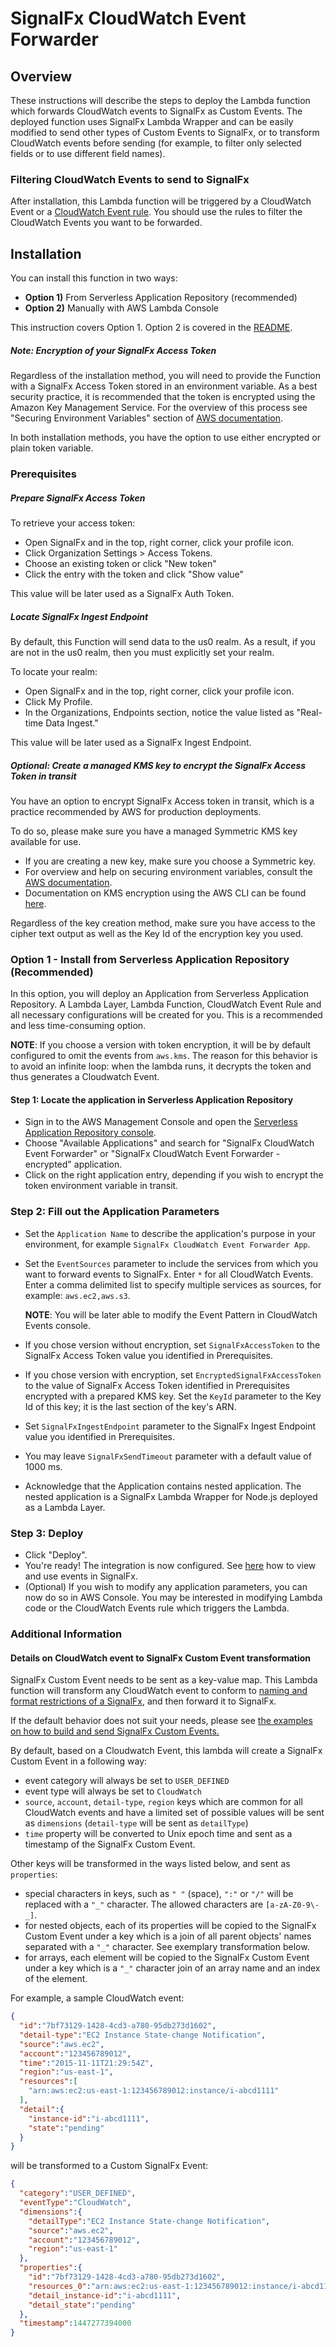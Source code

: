 # SignalFx CloudWatch Event Forwarder

## Overview
These instructions will describe the steps to deploy the Lambda function which forwards CloudWatch events to SignalFx as Custom Events.
The deployed function uses SignalFx Lambda Wrapper and can be easily modified to send other types of Custom Events to SignalFx, 
or to transform CloudWatch events before sending (for example, to filter only selected fields or to use different field names).

### Filtering CloudWatch Events to send to SignalFx
After installation, this Lambda function will be triggered by a CloudWatch Event or a [CloudWatch Event rule](https://docs.aws.amazon.com/AmazonCloudWatch/latest/events/Create-CloudWatch-Events-Rule.html).
You should use the rules to filter the CloudWatch Events you want to be forwarded.

## Installation
You can install this function in two ways:
* __Option 1)__ From Serverless Application Repository (recommended)
* __Option 2)__ Manually with AWS Lambda Console

This instruction covers Option 1.
Option 2 is covered in the [README](https://github.com/signalfx/cloudwatch-event-forwarder).

##### Note: Encryption of your SignalFx Access Token
Regardless of the installation method, you will need to provide the Function with a SignalFx Access Token stored in an environment variable.
As a best security practice, it is recommended that the token is encrypted using the Amazon Key Management Service. For the overview of this process see
"Securing Environment Variables" section of [AWS documentation](https://docs.aws.amazon.com/lambda/latest/dg/configuration-envvars.html).

In both installation methods, you have the option to use either encrypted or plain token variable.

### Prerequisites
##### Prepare SignalFx Access Token
To retrieve your access token:

* Open SignalFx and in the top, right corner, click your profile icon.
* Click Organization Settings > Access Tokens.
* Choose an existing token or click "New token"
* Click the entry with the token and click "Show value"

This value will be later used as a SignalFx Auth Token.

##### Locate SignalFx Ingest Endpoint
By default, this Function will send data to the us0 realm. As a result, if you are not in the us0 realm, then you must explicitly set your realm.

To locate your realm:

* Open SignalFx and in the top, right corner, click your profile icon.
* Click My Profile.
* In the Organizations, Endpoints section, notice the value listed as "Real-time Data Ingest."

This value will be later used as a SignalFx Ingest Endpoint.

##### Optional: Create a managed KMS key to encrypt the SignalFx Access Token in transit
You have an option to encrypt SignalFx Access token in transit, which is a practice recommended by AWS for production deployments. 

To do so, please make sure you have a managed Symmetric KMS key available for use.
* If you are creating a new key, make sure you choose a Symmetric key.
* For overview and help on securing environment variables, consult the [AWS documentation](https://docs.aws.amazon.com/lambda/latest/dg/configuration-envvars.html#configuration-envvars-encryption).
* Documentation on KMS encryption using the AWS CLI can be found [here](http://docs.aws.amazon.com/cli/latest/reference/kms/encrypt.html). 

Regardless of the key creation method, make sure you have access to the cipher text output as well as the Key Id of the encryption key you used.

### Option 1 - Install from Serverless Application Repository (Recommended)

In this option, you will deploy an Application from Serverless Application Repository.
A Lambda Layer, Lambda Function, CloudWatch Event Rule and all necessary configurations will be created for you. 
This is a recommended and less time-consuming option.

__NOTE__: If you choose a version with token encryption, it will be by default configured to omit the events from `aws.kms`. 
The reason for this behavior is to avoid an infinite loop: when the lambda runs, it decrypts the token and thus generates a Cloudwatch Event.

#### Step 1: Locate the application in Serverless Application Repository
* Sign in to the AWS Management Console and open the [Serverless Application Repository console](https://console.aws.amazon.com/serverlessrepo/).
* Choose "Available Applications" and search for "SignalFx CloudWatch Event Forwarder" or "SignalFx CloudWatch Event Forwarder - encrypted" application.
* Click on the right application entry, depending if you wish to encrypt the token environment variable in transit.
### Step 2: Fill out the Application Parameters  
* Set the `Application Name` to describe the application's purpose in your environment, for example `SignalFx CloudWatch Event Forwarder App`.
* Set the `EventSources` parameter to include the services from which you want to forward events to SignalFx. Enter `*` for all CloudWatch Events.
Enter a comma delimited list to specify multiple services as sources, for example: `aws.ec2,aws.s3`.

    __NOTE__: You will be later able to modify the Event Pattern in CloudWatch Events console.

* If you chose version without encryption, set `SignalFxAccessToken` to the SignalFx Access Token value you identified in Prerequisites.  
* If you chose version with encryption, set `EncryptedSignalFxAccessToken` to the value of SignalFx Access Token identified in Prerequisites encrypted with a prepared KMS key. 
Set the `KeyId` parameter to the Key Id of this key; it is the last section of the key's ARN.
* Set `SignalFxIngestEndpoint` parameter to the SignalFx Ingest Endpoint value you identified in Prerequisites.
* You may leave `SignalFxSendTimeout` parameter with a default value of 1000 ms.
* Acknowledge that the Application contains nested application. The nested application is a SignalFx Lambda Wrapper for Node.js deployed as a Lambda Layer.

### Step 3: Deploy
* Click "Deploy". 
* You're ready! The integration is now configured. See [here](https://docs.signalfx.com/en/latest/detect-alert/events-intro.html) how to view and use events in SignalFx.
* (Optional) If you wish to modify any application parameters, you can now do so in AWS Console. You may be interested in modifying Lambda code or the CloudWatch Events rule which triggers the Lambda.

### Additional Information
#### Details on CloudWatch event to SignalFx Custom Event transformation
SignalFx Custom Event needs to be sent as a key-value map. This Lambda function will transform any CloudWatch event to conform to [naming and format restrictions of a SignalFx](https://developers.signalfx.com/ingest_data_reference.html#tag/Send-Custom-Events),
and then forward it to SignalFx.

If the default behavior does not suit your needs, please see [the examples on how to build and send SignalFx Custom Events.](./examples) 

By default, based on a Cloudwatch Event, this lambda will create a SignalFx Custom Event in a following way:

* event category will always be set to `USER_DEFINED`
* event type will always be set to `CloudWatch`
* `source`, `account`, `detail-type`, `region` keys which are common for all CloudWatch events and have a limited set of possible values will be sent as `dimensions` (`detail-type` will be sent as `detailType`)
* `time` property will be converted to Unix epoch time and sent as a timestamp of the SignalFx Custom Event.

Other keys will be transformed in the ways listed below, and sent as `properties`:
* special characters in keys, such as `" "` (space), `":"` or `"/"` will be replaced with a `"_"` character. The allowed characters are `[a-zA-Z0-9\-_]`.
* for nested objects, each of its properties will be copied to the SignalFx Custom Event under a key which is a join of all parent objects' names separated with a `"_"` character.
See exemplary transformation below.
* for arrays, each element will be copied to the SignalFx Custom Event under a key which is a `"_"` character join of an array name and an index of the element.


For example, a sample CloudWatch event:

```json
{
  "id":"7bf73129-1428-4cd3-a780-95db273d1602",
  "detail-type":"EC2 Instance State-change Notification",
  "source":"aws.ec2",
  "account":"123456789012",
  "time":"2015-11-11T21:29:54Z",
  "region":"us-east-1",
  "resources":[
    "arn:aws:ec2:us-east-1:123456789012:instance/i-abcd1111"
  ],
  "detail":{
    "instance-id":"i-abcd1111",
    "state":"pending"
  }
}
```
will be transformed to a Custom SignalFx Event:
```json
{
  "category":"USER_DEFINED",
  "eventType":"CloudWatch",
  "dimensions":{
    "detailType":"EC2 Instance State-change Notification",
    "source":"aws.ec2",
    "account":"123456789012",
    "region":"us-east-1"
  },
  "properties":{
    "id":"7bf73129-1428-4cd3-a780-95db273d1602",
    "resources_0":"arn:aws:ec2:us-east-1:123456789012:instance/i-abcd1111",
    "detail_instance-id":"i-abcd1111",
    "detail_state":"pending"
  },
  "timestamp":1447277394000
}
```